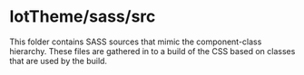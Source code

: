 # IotTheme/sass/src

This folder contains SASS sources that mimic the component-class hierarchy. These files
are gathered in to a build of the CSS based on classes that are used by the build.
